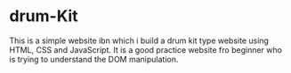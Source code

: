 # drum-Kit
This is a simple website ibn which i build a drum kit type website using HTML, CSS and JavaScript. 
It is a good practice website fro beginner who is trying to understand the DOM manipulation.
